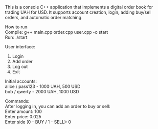 This is a console C++ application that implements a digital order book for trading UAH for USD. It supports account creation, login, adding buy/sell orders, and automatic order matching.

How to run  
Compile: g++ main.cpp order.cpp user.cpp -o start  
Run: ./start  

User interface:  
1. Login  
2. Add order  
3. Log out  
4. Exit  

Initial accounts:  
alice / pass123 - 1000 UAH, 500 USD  
bob / qwerty - 2000 UAH, 1000 USD  

Commands:  
After logging in, you can add an order to buy or sell:  
Enter amount: 100  
Enter price: 0.025  
Enter side (0 - BUY / 1 - SELL): 0  